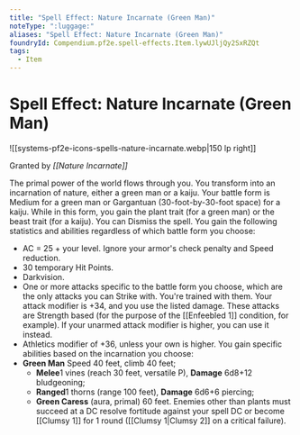 ```yaml
---
title: "Spell Effect: Nature Incarnate (Green Man)"
noteType: ":luggage:"
aliases: "Spell Effect: Nature Incarnate (Green Man)"
foundryId: Compendium.pf2e.spell-effects.Item.lywUJljQy2SxRZQt
tags:
  - Item
---
```


# Spell Effect: Nature Incarnate (Green Man)
![[systems-pf2e-icons-spells-nature-incarnate.webp|150 lp right]]

Granted by _[[Nature Incarnate]]_

The primal power of the world flows through you. You transform into an incarnation of nature, either a green man or a kaiju. Your battle form is Medium for a green man or Gargantuan (30-foot-by-30-foot space) for a kaiju. While in this form, you gain the plant trait (for a green man) or the beast trait (for a kaiju). You can Dismiss the spell. You gain the following statistics and abilities regardless of which battle form you choose:

*   AC = 25 + your level. Ignore your armor's check penalty and Speed reduction.
*   30 temporary Hit Points.
*   Darkvision.
*   One or more attacks specific to the battle form you choose, which are the only attacks you can Strike with. You're trained with them. Your attack modifier is +34, and you use the listed damage. These attacks are Strength based (for the purpose of the [[Enfeebled 1]] condition, for example). If your unarmed attack modifier is higher, you can use it instead.
*   Athletics modifier of +36, unless your own is higher. You gain specific abilities based on the incarnation you choose:
*   **Green Man** Speed 40 feet, climb 40 feet;
    *   **Melee**1 vines (reach 30 feet, versatile P), **Damage** 6d8+12 bludgeoning;
    *   **Ranged**1 thorns (range 100 feet), **Damage** 6d6+6 piercing;
    *   **Green Caress** (aura, primal) 60 feet. Enemies other than plants must succeed at a DC resolve fortitude against your spell DC or become [[Clumsy 1]] for 1 round ([[Clumsy 1|Clumsy 2]] on a critical failure).
